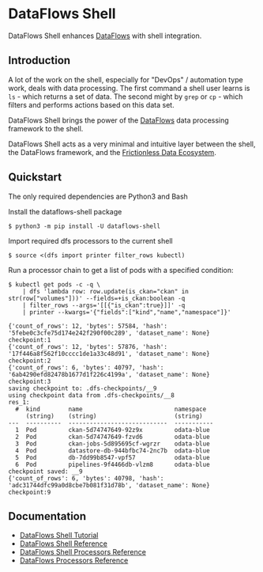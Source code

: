 # DataFlows Shell

DataFlows Shell enhances [DataFlows](https://github.com/datahq/dataflows) with shell integration.

## Introduction

A lot of the work on the shell, especially for "DevOps" / automation type work, deals with data processing.
The first command a shell user learns is `ls` - which returns a set of data.
The second might by `grep` or `cp` - which filters and performs actions based on this data set.

DataFlows Shell brings the power of the [DataFlows]() data processing framework to the shell.

DataFlows Shell acts as a very minimal and intuitive layer between the shell, the DataFlows framework, and the [Frictionless Data Ecosystem](https://frictionlessdata.io/).

## Quickstart

The only required dependencies are Python3 and Bash

Install the dataflows-shell package

```
$ python3 -m pip install -U dataflows-shell
```

Import required dfs processors to the current shell

```
$ source <(dfs import printer filter_rows kubectl)
```

Run a processor chain to get a list of pods with a specified condition:

```
$ kubectl get pods -c -q \
    | dfs 'lambda row: row.update(is_ckan="ckan" in str(row["volumes"]))' --fields=+is_ckan:boolean -q
    | filter_rows --args='[[{"is_ckan":true}]]' -q
    | printer --kwargs='{"fields":["kind","name","namespace"]}'
```

```
{'count_of_rows': 12, 'bytes': 57584, 'hash': '5febe0c3cfe75d174e242f290f00c289', 'dataset_name': None}
checkpoint:1
{'count_of_rows': 12, 'bytes': 57876, 'hash': '17f446a8f562f10cccc1de1a33c48d91', 'dataset_name': None}
checkpoint:2
{'count_of_rows': 6, 'bytes': 40797, 'hash': '6ab4290efd82478b1677d1f226c4199a', 'dataset_name': None}
checkpoint:3
saving checkpoint to: .dfs-checkpoints/__9
using checkpoint data from .dfs-checkpoints/__8
res_1:
  #  kind        name                          namespace
     (string)    (string)                      (string)
---  ----------  ----------------------------  -----------
  1  Pod         ckan-5d74747649-92z9x         odata-blue
  2  Pod         ckan-5d74747649-fzvd6         odata-blue
  3  Pod         ckan-jobs-5d895695cf-wgrzr    odata-blue
  4  Pod         datastore-db-944bfbc74-2nc7b  odata-blue
  5  Pod         db-7dd99b8547-vpf57           odata-blue
  6  Pod         pipelines-9f4466db-vlzm8      odata-blue
checkpoint saved: __9
{'count_of_rows': 6, 'bytes': 40798, 'hash': 'adc31744dfc99a0d8cbe7b081f31d78b', 'dataset_name': None}
checkpoint:9
```

## Documentation

* [DataFlows Shell Tutorial](TUTORIAL.md)
* [DataFlows Shell Reference](REFERENCE.md)
* [DataFlows Shell Processors Reference](processors/README.md)
* [DataFlows Processors Reference](https://github.com/datahq/dataflows/blob/master/PROCESSORS.md)
